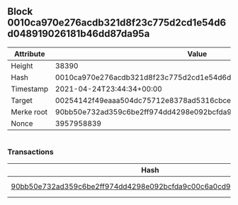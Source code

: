 ## Block 0010ca970e276acdb321d8f23c775d2cd1e54d6d048919026181b46dd87da95a

Attribute | Value
--- | ---
Height | 38390
Hash | 0010ca970e276acdb321d8f23c775d2cd1e54d6d048919026181b46dd87da95a
Timestamp | 2021-04-24T23:44:34+00:00
Target | 00254142f49eaaa504dc75712e8378ad5316cbcead634704b3734b6271167cc4
Merke root | 90bb50e732ad359c6be2ff974dd4298e092bcfda9c00c6a0cd9d386a60792234
Nonce | 3957958839

```

```

### Transactions

Hash | Amount
--- | ---
[90bb50e732ad359c6be2ff974dd4298e092bcfda9c00c6a0cd9d386a60792234](90bb50e732ad359c6be2ff974dd4298e092bcfda9c00c6a0cd9d386a60792234.md) | 10.00000000 SKEPTI 
